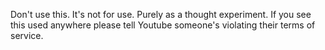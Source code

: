 Don't use this. It's not for use. Purely as a thought experiment. If you see this used anywhere please tell Youtube someone's violating their terms of service.

